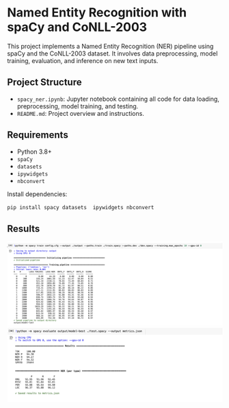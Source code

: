 # Named Entity Recognition with spaCy and CoNLL-2003

This project implements a Named Entity Recognition (NER) pipeline using spaCy and the CoNLL-2003 dataset. It involves data preprocessing, model training, evaluation, and inference on new text inputs.

##  Project Structure

- `spacy_ner.ipynb`: Jupyter notebook containing all code for data loading, preprocessing, model training, and testing.
- `README.md`: Project overview and instructions.

##  Requirements

- Python 3.8+
- `spaCy`
- `datasets`
- `ipywidgets`
- `nbconvert`

Install dependencies:
```bash
pip install spacy datasets  ipywidgets nbconvert
```
## Results
![Train Result](https://github.com/HeshamEL-Shreif/NER_spacy/blob/main/img/train_result.png)
![Test Result](https://github.com/HeshamEL-Shreif/NER_spacy/blob/main/img/test_result.png)
